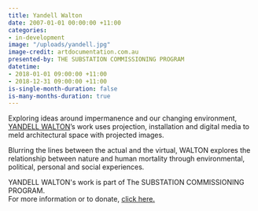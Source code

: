 ```yaml
---
title: Yandell Walton
date: 2007-01-01 00:00:00 +11:00
categories:
- in-development
image: "/uploads/yandell.jpg"
image-credit: artdocumentation.com.au
presented-by: THE SUBSTATION COMMISSIONING PROGRAM
datetime:
- 2018-01-01 09:00:00 +11:00
- 2018-12-31 09:00:00 +11:00
is-single-month-duration: false
is-many-months-duration: true
---
```


Exploring ideas around impermanence and our changing environment, [YANDELL WALTON](http://yandellw.tumblr.com/)’s work uses projection, installation and digital media to meld architectural space with projected images. 

Blurring the lines between the actual and the virtual, WALTON explores the relationship between nature and human mortality through environmental, political, personal and social experiences.

YANDELL WALTON's work is part of The SUBSTATION COMMISSIONING PROGRAM. <br>
For more information or to donate, [click here.](https://thesubstation.org.au/donate/)

